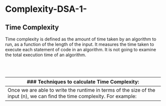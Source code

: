 # Complexity-DSA-1-



## Time Complexity

<p>Time complexity is defined as the amount of time taken by an algorithm to run, as a function of the length of the input. It measures the time taken to execute each statement of code in an algorithm. It is not going to examine the total execution time of an algorithm.</p><br></br>
 
| ### Techniques to calculate Time Complexity: |
|------------------------------------------|
| Once we are able to write the runtime in terms of the size of the input (n), we can find the time complexity. For example: |

